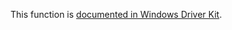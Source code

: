 This function is [documented in Windows Driver Kit](https://learn.microsoft.com/en-us/windows-hardware/drivers/ddi/wdm/nf-wdm-rtlequalunicodestring).
